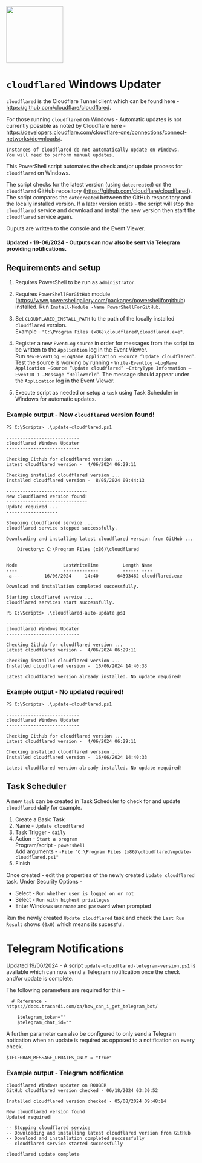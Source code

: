<img src="https://www.cloudflare.com/img/logo-cloudflare.svg" width="150">  

# `cloudflared` Windows Updater

`cloudflared` is the Cloudflare Tunnel client which can be found here - https://github.com/cloudflare/cloudflared.

For those running `cloudflared` on Windows - Automatic updates is not currently possible as noted by Cloudflare here - https://developers.cloudflare.com/cloudflare-one/connections/connect-networks/downloads/.

```
Instances of cloudflared do not automatically update on Windows. 
You will need to perform manual updates.
```

This PowerShell script automates the check and/or update process for `cloudflared` on Windows. 

The script checks for the latest version (using `datecreated`) on the `cloudflared` GitHub repository (https://github.com/cloudflare/cloudflared). The script compares the `datecreated` between the GitHub respository and the locally installed version. If a later version exists - the script will stop the `cloudflared` service and download and install the new version then start the `cloudflared` service again.

Ouputs are written to the console and the Event Viewer.

#### Updated - 19-06/2024 - Outputs can now also be sent via Telegram providing notifications.

## Requirements and setup
1. Requires PowerShell to be run as `administrator`.

2. Requires `PowerShellForGitHub` module (https://www.powershellgallery.com/packages/powershellforgithub) installed. Run `Install-Module -Name PowerShellForGitHub`.

3. Set `CLOUDFLARED_INSTALL_PATH` to the path of the locally installed `cloudflared` version.  
Example - `"C:\Program Files (x86)\cloudflared\cloudflared.exe"`.

4. Register a new `EventLog` `source` in order for messages from the script to be written to the `Application` log in the Event Viewer.  
Run `New-EventLog –LogName Application –Source “Update cloudflared”`.    
Test the source is working by running - `Write-EventLog –LogName Application –Source “Update cloudflared” –EntryType Information –EventID 1 –Message “HelloWorld”`. The message should appear under the `Application` log in the Event Viewer.

5. Execute script as needed or setup a `task` using Task Scheduler in Windows for automatic updates.

### Example output - New `cloudflared` version found!

```
PS C:\Scripts> .\update-cloudflared.ps1

---------------------------
cloudflared Windows Updater
---------------------------

Checking Github for cloudflared version ...
Latest cloudflared version -  4/06/2024 06:29:11

Checking installed cloudflared version ...
Installed cloudflared version -  8/05/2024 09:44:13

------------------------------
New cloudflared version found!
------------------------------
Update required ...
-------------------

Stopping cloudflared service ...
cloudflared service stopped successfully.

Downloading and installing latest cloudflared version from GitHub ...

    Directory: C:\Program Files (x86)\cloudflared


Mode                 LastWriteTime         Length Name
----                 -------------         ------ ----
-a----        16/06/2024     14:40       64393462 cloudflared.exe

Download and installation completed successfully.

Starting cloudflared service ...
cloudflared services start successfully.

PS C:\Scripts> .\cloudflared-auto-update.ps1

---------------------------
cloudflared Windows Updater
---------------------------

Checking Github for cloudflared version ...
Latest cloudflared version -  4/06/2024 06:29:11

Checking installed cloudflared version ...
Installed cloudflared version -  16/06/2024 14:40:33

Latest cloudflared version already installed. No update required!
```

### Example output - No updated required! 

```
PS C:\Scripts> .\update-cloudflared.ps1

---------------------------
cloudflared Windows Updater
---------------------------

Checking Github for cloudflared version ...
Latest cloudflared version -  4/06/2024 06:29:11

Checking installed cloudflared version ...
Installed cloudflared version -  16/06/2024 14:40:33

Latest cloudflared version already installed. No update required!
```

## Task Scheduler

A new `task` can be created in Task Scheduler to check for and update `cloudflared` daily for example.

1. Create a Basic Task
2. Name - `Update cloudflared`
3. Task Trigger - `daily`
4. Action - `Start a program`  
Program/script - `powershell`  
Add arguments - `-File "C:\Program Files (x86)\cloudflared\update-cloudflared.ps1"`
5. Finish

Once created - edit the properties of the newly created `Update cloudflared` task. Under Security Options - 
- Select - `Run whether user is logged on or not`
- Select - `Run with highest privileges`
- Enter Windows `username` and `password` when prompted

Run the newly created `Update cloudflared` task and check the `Last Run Result` shows `(0x0)` which means its sucessful.

# Telegram Notifications
Updated 19/06/2024 - A script `update-cloudflared-telegram-version.ps1` is available which can now send a Telegram notification once the check and/or update is complete.

The following parameters are required for this  - 

```
  # Reference - https://docs.tracardi.com/qa/how_can_i_get_telegram_bot/

	$telegram_token=""
	$telegram_chat_id=""
```

A further parameter can also be configured to only send a Telegram notication when an update is required as opposed to a notification on every check.

```
$TELEGRAM_MESSAGE_UPDATES_ONLY = "true"
```

### Example output - Telegram notification 

```
cloudflared Windows updater on ROOBER
GitHub cloudflared version checked - 06/18/2024 03:30:52

Installed cloudflared version checked - 05/08/2024 09:48:14

New cloudflared version found
Updated required!

-- Stopping cloudflared service
-- Downloading and installing latest cloudflared version from GitHub
-- Download and installation completed successfully
-- cloudflared service started successfully

cloudflared update complete
```